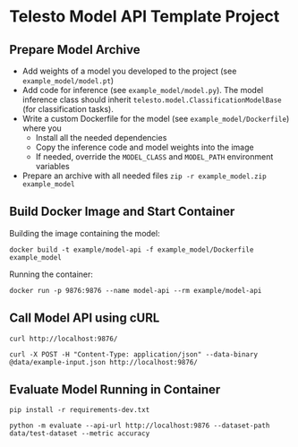 # Telesto Model API Template Project

## Prepare Model Archive

* Add weights of a model you developed to the project (see `example_model/model.pt`)
* Add code for inference (see `example_model/model.py`). The model inference class should inherit `telesto.model.ClassificationModelBase` (for classification tasks).
* Write a custom Dockerfile for the model (see `example_model/Dockerfile`) where you
    - Install all the needed dependencies
    - Copy the inference code and model weights into the image
    - If needed, override the `MODEL_CLASS` and `MODEL_PATH` environment variables
* Prepare an archive with all needed files `zip -r example_model.zip example_model`

## Build Docker Image and Start Container
Building the image containing the model:
```
docker build -t example/model-api -f example_model/Dockerfile example_model
```

Running the container:
```
docker run -p 9876:9876 --name model-api --rm example/model-api
```

## Call Model API using cURL

```
curl http://localhost:9876/

curl -X POST -H "Content-Type: application/json" --data-binary @data/example-input.json http://localhost:9876/
```

## Evaluate Model Running in Container

```
pip install -r requirements-dev.txt

python -m evaluate --api-url http://localhost:9876 --dataset-path data/test-dataset --metric accuracy
```
